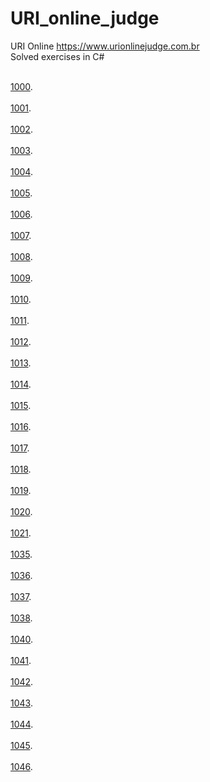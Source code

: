 # URI_online_judge
URI Online https://www.urionlinejudge.com.br
 <br>Solved exercises in C#<br>
 
<br>[1000](https://github.com/rafael3do/URI_online_judge/blob/main/URI/URI_1000.cs).<br>
<br>[1001](https://github.com/rafael3do/URI_online_judge/blob/main/URI/URI_1001.cs).<br>
<br>[1002](https://github.com/rafael3do/URI_online_judge/blob/main/URI/URI_1002.cs).<br>
<br>[1003](https://github.com/rafael3do/URI_online_judge/blob/main/URI/URI_1003.cs).<br>
<br>[1004](https://github.com/rafael3do/URI_online_judge/blob/main/URI/URI_1004.cs).<br>
<br>[1005](https://github.com/rafael3do/URI_online_judge/blob/main/URI/URI_1005.cs).<br>
<br>[1006](https://github.com/rafael3do/URI_online_judge/blob/main/URI/URI_1006.cs).<br>
<br>[1007](https://github.com/rafael3do/URI_online_judge/blob/main/URI/URI_1007.cs).<br>
<br>[1008](https://github.com/rafael3do/URI_online_judge/blob/main/URI/URI_1008.cs).<br>
<br>[1009](https://github.com/rafael3do/URI_online_judge/blob/main/URI/URI_1009.cs).<br>
<br>[1010](https://github.com/rafael3do/URI_online_judge/blob/main/URI/URI_1010.cs).<br>
<br>[1011](https://github.com/rafael3do/URI_online_judge/blob/main/URI/URI_1011.cs).<br>
<br>[1012](https://github.com/rafael3do/URI_online_judge/blob/main/URI/URI_1012.cs).<br>
<br>[1013](https://github.com/rafael3do/URI_online_judge/blob/main/URI/URI_1013.cs).<br>
<br>[1014](https://github.com/rafael3do/URI_online_judge/blob/main/URI/URI_1014.cs).<br>
<br>[1015](https://github.com/rafael3do/URI_online_judge/blob/main/URI/URI_1015.cs).<br>
<br>[1016](https://github.com/rafael3do/URI_online_judge/blob/main/URI/URI_1016.cs).<br>
<br>[1017](https://github.com/rafael3do/URI_online_judge/blob/main/URI/URI_1017.cs).<br>
<br>[1018](https://github.com/rafael3do/URI_online_judge/blob/main/URI/URI_1018.cs).<br>
<br>[1019](https://github.com/rafael3do/URI_online_judge/blob/main/URI/URI_1019.cs).<br>
<br>[1020](https://github.com/rafael3do/URI_online_judge/blob/main/URI/URI_1020.cs).<br>
<br>[1021](https://github.com/rafael3do/URI_online_judge/blob/main/URI/URI_1021.cs).<br>
<br>[1035](https://github.com/rafael3do/URI_online_judge/blob/main/URI/URI_1035.cs).<br>
<br>[1036](https://github.com/rafael3do/URI_online_judge/blob/main/URI/URI_1036.cs).<br>
<br>[1037](https://github.com/rafael3do/URI_online_judge/blob/main/URI/URI_1037.cs).<br>
<br>[1038](https://github.com/rafael3do/URI_online_judge/blob/main/URI/URI_1038.cs).<br>
<br>[1040](https://github.com/rafael3do/URI_online_judge/blob/main/URI/URI_1040.cs).<br>
<br>[1041](https://github.com/rafael3do/URI_online_judge/blob/main/URI/URI_1041.cs).<br>
<br>[1042](https://github.com/rafael3do/URI_online_judge/blob/main/URI/URI_1042.cs).<br>
<br>[1043](https://github.com/rafael3do/URI_online_judge/blob/main/URI/URI_1043.cs).<br>
<br>[1044](https://github.com/rafael3do/URI_online_judge/blob/main/URI/URI_1044.cs).<br>
<br>[1045](https://github.com/rafael3do/URI_online_judge/blob/main/URI/URI_1045.cs).<br>
<br>[1046](https://github.com/rafael3do/URI_online_judge/blob/main/URI/URI_1046.cs).<br>

